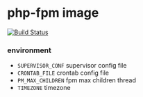 <p align="center">
<h1>php-fpm image</h1>
<a href="https://travis-ci.org/CaoJiayuan/php-fpm"><img src="https://travis-ci.org/CaoJiayuan/php-fpm.svg?branch=master" alt="Build Status"></a>
</p>

### environment
* ```SUPERVISOR_CONF``` supervisor config file
* ```CRONTAB_FILE``` crontab config file
* ```PM_MAX_CHILDREN``` fpm max children thread
* ```TIMEZONE``` timezone